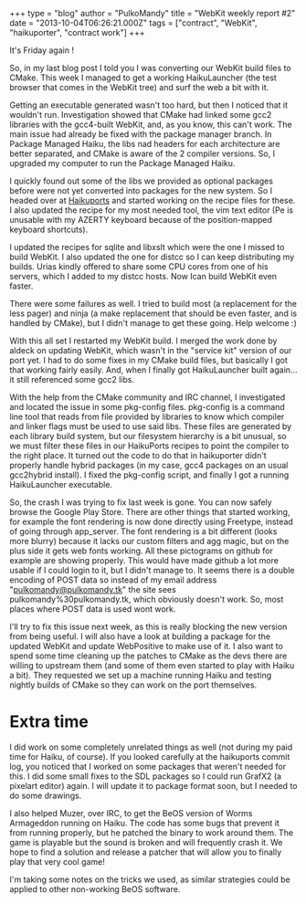 +++
type = "blog"
author = "PulkoMandy"
title = "WebKit weekly report #2"
date = "2013-10-04T06:26:21.000Z"
tags = ["contract", "WebKit", "haikuporter", "contract work"]
+++

It's Friday again !

So, in my last blog post I told you I was converting our WebKit build files to CMake. This week I managed to get a working HaikuLauncher (the test browser that comes in the WebKit tree) and surf the web a bit with it.
<!--more-->
Getting an executable generated wasn't too hard, but then I noticed that it wouldn't run. Investigation showed that CMake had linked some gcc2 libraries with the gcc4-built WebKit, and, as you know, this can't work. The main issue had already be fixed with the package manager branch. In Package Managed Haiku, the libs nad headers for each architecture are better separated, and CMake is aware of the 2 compiler versions. So, I upgraded my computer to run the Package Managed Haiku.

I quickly found out some of the libs we provided as optional packages before were not yet converted into packages for the new system. So I headed over at <a href="http://bb.haikuports.org/haikuports/commits">Haikuports</a> and started working on the recipe files for these. I also updated the recipe for my most needed tool, the vim text editor (Pe is unusable with my AZERTY keyboard because of the position-mapped keyboard shortcuts).

I updated the recipes for sqlite and libxslt which were the one I missed to build WebKit. I also updated the one for distcc so I can keep distributing my builds. Urias kindly offered to share some CPU cores from one of his servers, which I added to my distcc hosts. Now Ican build WebKit even faster.

There were some failures as well. I tried to build most (a replacement for the less pager) and ninja (a make replacement that should be even faster, and is handled by CMake), but I didn't manage to get these going. Help welcome :)

With this all set I restarted my WebKit build. I merged the work done by aldeck on updating WebKit, which wasn't in the "service kit" version of our port yet. I had to do some fixes in my CMake build files, but basically I got that working fairly easily. And, when I finally got HaikuLauncher built again... it still referenced some gcc2 libs.

With the help from the CMake community and IRC channel, I investigated and located the issue in some pkg-config files. pkg-config is a command line tool that reads from file provided by libraries to know which compiler and linker flags must be used to use said libs. These files are generated by each library build system, but our filesystem hierarchy is a bit unusual, so we must filter these files in our HaikuPorts recipes to point the compiler to the right place. It turned out the code to do that in haikuporter didn't properly handle hybrid packages (in my case, gcc4 packages on an usual gcc2hybrid install). I fixed the pkg-config script, and finally I got a running HaikuLauncher executable.

So, the crash I was trying to fix last week is gone. You can now safely browse the Google Play Store. There are other things that started working, for example the font rendering is now done directly using Freetype, instead of going through app_server. The font rendering is a bit different (looks more blurry) because it lacks our custom filters and agg magic, but on the plus side it gets web fonts working. All these pictograms on github for example are showing properly. This would have made github a lot more usable if I could login to it, but I didn't manage to. It seems there is a double encoding of POST data so instead of my email address "pulkomandy@pulkomandy.tk" the site sees pulkomandy%30pulkomandy.tk, which obviously doesn't work. So, most places where POST data is used wont work.

I'll try to fix this issue next week, as this is really blocking the new version from being useful. I will also have a look at building a package for the updated WebKit and update WebPositive to make use of it. I also want to spend some time cleaning up the patches to CMake as the devs there are willing to upstream them (and some of them even started to play with Haiku a bit). They requested we set up a machine running Haiku and testing nightly builds of CMake so they can work on the port themselves.

<h1>Extra time</h1>

I did work on some completely unrelated things as well (not during my paid time for Haiku, of course). If you looked carefully at the haikuports commit log, you noticed that I worked on some packages that weren't needed for this. I did some small fixes to the SDL packages so I could run GrafX2 (a pixelart editor) again. I will update it to package format soon, but I needed to do some drawings.

I also helped Muzer, over IRC, to get the BeOS version of Worms Armageddon running on Haiku. The code has some bugs that prevent it from running properly, but he patched the binary to work around them. The game is playable but the sound is broken and will frequently crash it. We hope to find a solution and release a patcher that will allow you to finally play that very cool game!

I'm taking some notes on the tricks we used, as similar strategies could be applied to other non-working BeOS software.